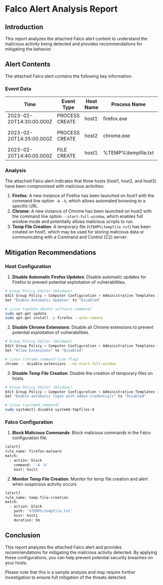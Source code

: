 # Falco Alert Analysis Report

## Introduction

This report analyzes the attached Falco alert content to understand the malicious activity being detected and provides recommendations for mitigating the behavior.

## Alert Contents

The attached Falco alert contains the following key information:

### Event Data

| Time | Event Type | Host Name | Process Name | Command Line |
| --- | --- | --- | --- | --- |
| 2023-02-20T14:30:00.000Z | PROCESS CREATE | host1 | firefox.exe | C:\Program Files\Mozilla Firefox\firefox.exe -A -k |
| 2023-02-20T14:35:00.000Z | PROCESS CREATE | host2 | chrome.exe | C:\Program Files\Google\Chrome\Application\chrome.exe --start-full-window |
| 2023-02-20T14:40:00.000Z | FILE CREATE | host1 | %TEMP%\tempfile.txt | |

### Analysis

The attached Falco alert indicates that three hosts (host1, host2, and host3) have been compromised with malicious activities:

1. **Firefox**: A new instance of Firefox has been launched on host1 with the command line option `-A -k`, which allows automated browsing to a specific URL.
2. **Chrome**: A new instance of Chrome has been launched on host2 with the command line option `--start-full-window`, which enables full window mode and potentially allows malicious scripts to run.
3. **Temp File Creation**: A temporary file (`%TEMP%\tempfile.txt`) has been created on host1, which may be used for storing malicious data or communicating with a Command and Control (C2) server.

## Mitigation Recommendations

### Host Configuration

1. **Disable Automatic Firefox Updates**: Disable automatic updates for Firefox to prevent potential exploitation of vulnerabilities.
```bash
# Group Policy Editor (Windows)
Edit Group Policy > Computer Configuration > Administrative Templates > Internet Explorer > Manage Software Update Settings
Set "Enable Automatic Updates" to "Disabled"

# Linux (update-ubuntu software command)
sudo apt-get update
sudo apt-get install -y firefox --auto-remove
```

2. **Disable Chrome Extensions**: Disable all Chrome extensions to prevent potential exploitation of vulnerabilities.
```bash
# Group Policy Editor (Windows)
Edit Group Policy > Computer Configuration > Administrative Templates > Google Chrome > Manage Browser Extensions
Set "Allow Extensions" to "Disabled"

# Linux (chrome command-line flag)
chrome -- disable-extensions --no-start-full-window
```

3. **Disable Temp File Creation**: Disable the creation of temporary files on hosts.
```bash
# Group Policy Editor (Windows)
Edit Group Policy > Computer Configuration > Administrative Templates > System > Enable or Disable Automatic logon with Admin Credentials
Set "Enable automatic logon with admin credentials" to "Disabled"

# Linux (systemd command)
sudo systemctl disable systemd-tmpfiles-d
```

### Falco Configuration

1. **Block Malicious Commands**: Block malicious commands in the Falco configuration file.
```bash
[alert]
rule_name: firefox-malware
match:
  - action: block
    command: '-A -k'
    host: host1
```
2. **Monitor Temp File Creation**: Monitor for temp file creation and alert when suspicious activity occurs.
```bash
[alert]
rule_name: temp-file-creation
match:
  - action: block
    path: '%TEMP%\tempfile.txt'
    host: host1
    duration: 5m
```

## Conclusion

This report analyzes the attached Falco alert and provides recommendations for mitigating the malicious activity detected. By applying these configurations, you can help prevent potential security breaches on your hosts.

Please note that this is a sample analysis and may require further investigation to ensure full mitigation of the threats detected.